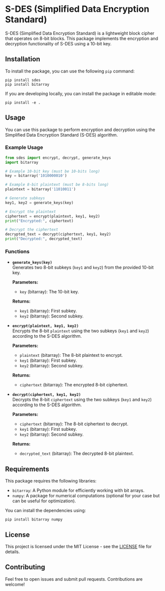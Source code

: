 
# S-DES (Simplified Data Encryption Standard)

S-DES (Simplified Data Encryption Standard) is a lightweight block cipher that operates on 8-bit blocks. This package implements the encryption and decryption functionality of S-DES using a 10-bit key.

## Installation

To install the package, you can use the following `pip` command:

```
pip install sdes
pip install bitarray
```

If you are developing locally, you can install the package in editable mode:

```
pip install -e .
```

## Usage

You can use this package to perform encryption and decryption using the Simplified Data Encryption Standard (S-DES) algorithm.

### Example Usage

```python
from sdes import encrypt, decrypt, generate_keys
import bitarray

# Example 10-bit key (must be 10-bits long)
key = bitarray('1010000010')

# Example 8-bit plaintext (must be 8-bits long)
plaintext = bitarray('11010011')

# Generate subkeys
key1, key2 = generate_keys(key)

# Encrypt the plaintext
ciphertext = encrypt(plaintext, key1, key2)
print("Encrypted:", ciphertext)

# Decrypt the ciphertext
decrypted_text = decrypt(ciphertext, key1, key2)
print("Decrypted:", decrypted_text)
```

### Functions

- **`generate_keys(key)`**  
  Generates two 8-bit subkeys (`key1` and `key2`) from the provided 10-bit key.  

  **Parameters:**  
  - `key` (bitarray): The 10-bit key.

  **Returns:**  
  - `key1` (bitarray): First subkey.
  - `key2` (bitarray): Second subkey.

- **`encrypt(plaintext, key1, key2)`**  
  Encrypts the 8-bit `plaintext` using the two subkeys (`key1` and `key2`) according to the S-DES algorithm.  

  **Parameters:**  
  - `plaintext` (bitarray): The 8-bit plaintext to encrypt.
  - `key1` (bitarray): First subkey.
  - `key2` (bitarray): Second subkey.

  **Returns:**  
  - `ciphertext` (bitarray): The encrypted 8-bit ciphertext.

- **`decrypt(ciphertext, key1, key2)`**  
  Decrypts the 8-bit `ciphertext` using the two subkeys (`key1` and `key2`) according to the S-DES algorithm.  

  **Parameters:**  
  - `ciphertext` (bitarray): The 8-bit ciphertext to decrypt.
  - `key1` (bitarray): First subkey.
  - `key2` (bitarray): Second subkey.

  **Returns:**  
  - `decrypted_text` (bitarray): The decrypted 8-bit plaintext.

## Requirements

This package requires the following libraries:

- `bitarray`: A Python module for efficiently working with bit arrays.
- `numpy`: A package for numerical computations (optional for your case but can be useful for optimization).

You can install the dependencies using:

```
pip install bitarray numpy
```

## License

This project is licensed under the MIT License - see the [LICENSE](LICENSE) file for details.

## Contributing

Feel free to open issues and submit pull requests. Contributions are welcome!
